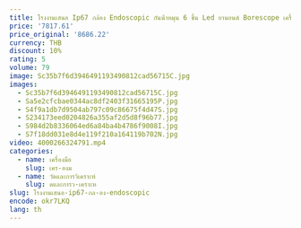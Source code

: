 ```yaml
---
title: โรงงานเสนอ Ip67 กล้อง Endoscopic กันน้ําหมุน 6 ชิ้น Led ยานยนต์ Borescope เครื่องตรวจสอบรถยนต์
price: '7817.61'
price_original: '8686.22'
currency: THB
discount: 10%
rating: 5
volume: 79
image: Sc35b7f6d3946491193490812cad56715C.jpg
images:
  - Sc35b7f6d3946491193490812cad56715C.jpg
  - Sa5e2cfcbae0344ac8df2403f31665195P.jpg
  - S4f9a1db7d9504ab797c09c86675f4d47S.jpg
  - S234173eed0204826a355af2d5d8f96b77.jpg
  - S984d2b8336064ed6a84ba4b4786f9008I.jpg
  - S7f18dd031e8d4e119f210a164119b702N.jpg
video: 4000266324791.mp4
categories:
  - name: เครื่องมือ
    slug: เคร-องม
  - name: วัดและการวิเคราะห์
    slug: ดและการว-เคราะห
slug: โรงงานเสนอ-ip67-กล-อง-endoscopic
encode: okr7LKQ
lang: th
---
```

  